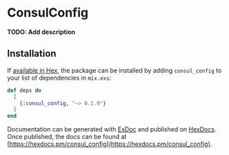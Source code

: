 # ConsulConfig

**TODO: Add description**

## Installation

If [available in Hex](https://hex.pm/docs/publish), the package can be installed
by adding `consul_config` to your list of dependencies in `mix.exs`:

```elixir
def deps do
  [
    {:consul_config, "~> 0.1.0"}
  ]
end
```

Documentation can be generated with [ExDoc](https://github.com/elixir-lang/ex_doc)
and published on [HexDocs](https://hexdocs.pm). Once published, the docs can
be found at [https://hexdocs.pm/consul_config](https://hexdocs.pm/consul_config).

